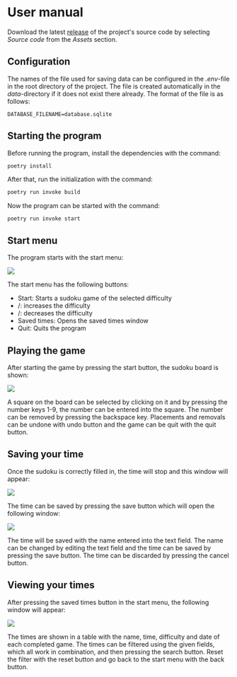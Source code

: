 # User manual

Download the latest [release](https://github.com/Piketulus/ot-harjoitustyo/releases) of the project's source code by selecting _Source code_ from the _Assets_ section.

## Configuration

The names of the file used for saving data can be configured in the _.env_-file in the root directory of the project. The file is created automatically in the _data_-directory if it does not exist there already. The format of the file is as follows:

```
DATABASE_FILENAME=database.sqlite
```

## Starting the program

Before running the program, install the dependencies with the command:

```bash
poetry install
```

After that, run the initialization with the command:

```bash
poetry run invoke build
```

Now the program can be started with the command:

```
poetry run invoke start
```

## Start menu

The program starts with the start menu:

![](../dokumentaatio/kuvat/manual-startmenu.png)

The start menu has the following buttons:
 - Start: Starts a sudoku game of the selected difficulty
 - /\: increases the difficulty
 - \/: decreases the difficulty
 - Saved times: Opens the saved times window
 - Quit: Quits the program

## Playing the game

After starting the game by pressing the start button, the sudoku board is shown:

![](../dokumentaatio/kuvat/manual-playsudoku.png)

A square on the board can be selected by clicking on it and by pressing the number keys 1-9, the number can be entered into the square. The number can be removed by pressing the backspace key. Placements and removals can be undone with undo button and the game can be quit with the quit button.

## Saving your time

Once the sudoku is correctly filled in, the time will stop and this window will appear:

![](../dokumentaatio/kuvat/manual-solved.png)

The time can be saved by pressing the save button which will open the following window:

![](../dokumentaatio/kuvat/manual-savetime.png)

The time will be saved with the name entered into the text field. The name can be changed by editing the text field and the time can be saved by pressing the save button. The time can be discarded by pressing the cancel button.


## Viewing your times

After pressing the saved times button in the start menu, the following window will appear:

![](../dokumentaatio/kuvat/manual-viewtimes.png)

The times are shown in a table with the name, time, difficulty and date of each completed game. The times can be filtered using the given fields, which all work in combination, and then pressing the search button. Reset the filter with the reset button and go back to the start menu with the back button.